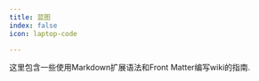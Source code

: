 ```yaml
---
title: 蓝图
index: false
icon: laptop-code

---
```

这里包含一些使用Markdown扩展语法和Front Matter编写wiki的指南.

<AutoCatalog />
